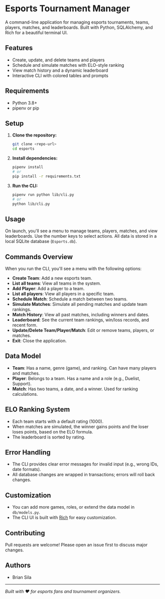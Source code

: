 # Esports Tournament Manager

A command-line application for managing esports tournaments, teams, players, matches, and leaderboards. Built with Python, SQLAlchemy, and Rich for a beautiful terminal UI.

## Features

- Create, update, and delete teams and players
- Schedule and simulate matches with ELO-style ranking
- View match history and a dynamic leaderboard
- Interactive CLI with colored tables and prompts

## Requirements

- Python 3.8+
- pipenv or pip

## Setup

1. **Clone the repository:**
   ```bash
   git clone <repo-url>
   cd esports
   ```
2. **Install dependencies:**
   ```bash
   pipenv install
   # or
   pip install -r requirements.txt
   ```
3. **Run the CLI:**
   ```bash
   pipenv run python lib/cli.py
   # or
   python lib/cli.py
   ```

## Usage

On launch, you'll see a menu to manage teams, players, matches, and view leaderboards. Use the number keys to select actions. All data is stored in a local SQLite database (`Esports.db`).

## Commands Overview

When you run the CLI, you'll see a menu with the following options:

- **Create Team**: Add a new esports team.
- **List all teams**: View all teams in the system.
- **Add Player**: Add a player to a team.
- **List all players**: View all players in a specific team.
- **Schedule Match**: Schedule a match between two teams.
- **Simulate Matches**: Simulate all pending matches and update team rankings.
- **Match History**: View all past matches, including winners and dates.
- **Leaderboard**: See the current team rankings, win/loss records, and recent form.
- **Update/Delete Team/Player/Match**: Edit or remove teams, players, or matches.
- **Exit**: Close the application.

## Data Model

- **Team**: Has a name, genre (game), and ranking. Can have many players and matches.
- **Player**: Belongs to a team. Has a name and a role (e.g., Duelist, Support).
- **Match**: Has two teams, a date, and a winner. Used for ranking calculations.

## ELO Ranking System

- Each team starts with a default rating (1000).
- When matches are simulated, the winner gains points and the loser loses points, based on the ELO formula.
- The leaderboard is sorted by rating.

## Error Handling

- The CLI provides clear error messages for invalid input (e.g., wrong IDs, date formats).
- All database changes are wrapped in transactions; errors will roll back changes.

## Customization

- You can add more games, roles, or extend the data model in `db/models.py`.
- The CLI UI is built with [Rich](https://github.com/Textualize/rich) for easy customization.

## Contributing

Pull requests are welcome! Please open an issue first to discuss major changes.

## Authors

- Brian Sila

---

_Built with ❤️ for esports fans and tournament organizers._
